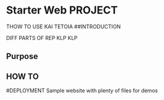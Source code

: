 # Starter Web PROJECT

THOW TO USE KAI TETOIA
##INTRODUCTION

DIFF PARTS OF REP KLP KLP 

## Purpose

## HOW TO

#DEPLOYMENT
Sample website with plenty of files for demos